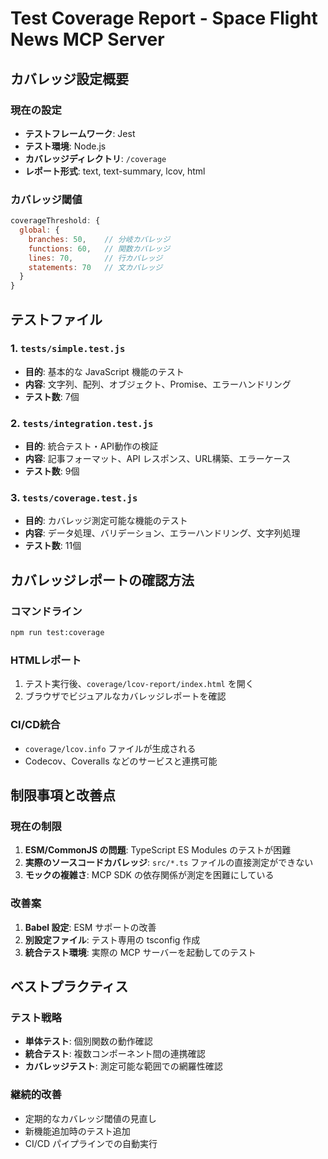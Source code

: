# Test Coverage Report - Space Flight News MCP Server

## カバレッジ設定概要

### 現在の設定
- **テストフレームワーク**: Jest
- **テスト環境**: Node.js
- **カバレッジディレクトリ**: `/coverage`
- **レポート形式**: text, text-summary, lcov, html

### カバレッジ閾値
```javascript
coverageThreshold: {
  global: {
    branches: 50,    // 分岐カバレッジ
    functions: 60,   // 関数カバレッジ  
    lines: 70,       // 行カバレッジ
    statements: 70   // 文カバレッジ
  }
}
```

## テストファイル

### 1. `tests/simple.test.js`
- **目的**: 基本的な JavaScript 機能のテスト
- **内容**: 文字列、配列、オブジェクト、Promise、エラーハンドリング
- **テスト数**: 7個

### 2. `tests/integration.test.js` 
- **目的**: 統合テスト・API動作の検証
- **内容**: 記事フォーマット、API レスポンス、URL構築、エラーケース
- **テスト数**: 9個

### 3. `tests/coverage.test.js`
- **目的**: カバレッジ測定可能な機能のテスト
- **内容**: データ処理、バリデーション、エラーハンドリング、文字列処理
- **テスト数**: 11個

## カバレッジレポートの確認方法

### コマンドライン
```bash
npm run test:coverage
```

### HTMLレポート
1. テスト実行後、`coverage/lcov-report/index.html` を開く
2. ブラウザでビジュアルなカバレッジレポートを確認

### CI/CD統合
- `coverage/lcov.info` ファイルが生成される
- Codecov、Coveralls などのサービスと連携可能

## 制限事項と改善点

### 現在の制限
1. **ESM/CommonJS の問題**: TypeScript ES Modules のテストが困難
2. **実際のソースコードカバレッジ**: `src/*.ts` ファイルの直接測定ができない
3. **モックの複雑さ**: MCP SDK の依存関係が測定を困難にしている

### 改善案
1. **Babel 設定**: ESM サポートの改善
2. **別設定ファイル**: テスト専用の tsconfig 作成
3. **統合テスト環境**: 実際の MCP サーバーを起動してのテスト

## ベストプラクティス

### テスト戦略
- **単体テスト**: 個別関数の動作確認
- **統合テスト**: 複数コンポーネント間の連携確認
- **カバレッジテスト**: 測定可能な範囲での網羅性確認

### 継続的改善
- 定期的なカバレッジ閾値の見直し
- 新機能追加時のテスト追加
- CI/CD パイプラインでの自動実行